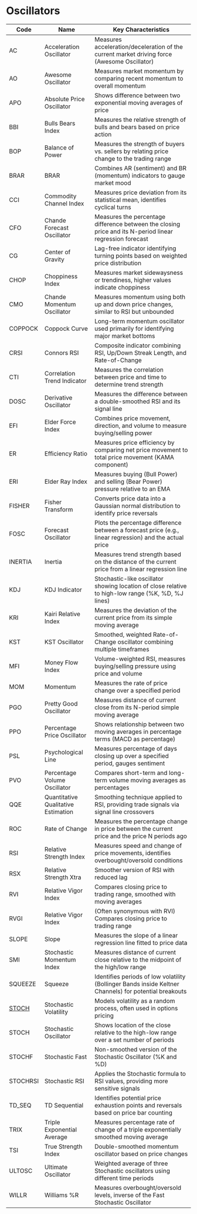 # Oscillators

| Code | Name | Key Characteristics |
| ------------ | --------------------------------------- | --------------------------------------------------------------------------------------- |
| AC | Acceleration Oscillator | Measures acceleration/deceleration of the current market driving force (Awesome Oscillator) |
| AO | Awesome Oscillator | Measures market momentum by comparing recent momentum to overall momentum |
| APO | Absolute Price Oscillator | Shows difference between two exponential moving averages of price |
| BBI | Bulls Bears Index | Measures the relative strength of bulls and bears based on price action |
| BOP | Balance of Power | Measures the strength of buyers vs. sellers by relating price change to the trading range |
| BRAR | BRAR | Combines AR (sentiment) and BR (momentum) indicators to gauge market mood |
| CCI | Commodity Channel Index | Measures price deviation from its statistical mean, identifies cyclical turns |
| CFO | Chande Forecast Oscillator | Measures the percentage difference between the closing price and its N-period linear regression forecast |
| CG | Center of Gravity | Lag-free indicator identifying turning points based on weighted price distribution |
| CHOP | Choppiness Index | Measures market sidewaysness or trendiness, higher values indicate choppiness |
| CMO | Chande Momentum Oscillator | Measures momentum using both up and down price changes, similar to RSI but unbounded |
| COPPOCK | Coppock Curve | Long-term momentum oscillator used primarily for identifying major market bottoms |
| CRSI | Connors RSI | Composite indicator combining RSI, Up/Down Streak Length, and Rate-of-Change |
| CTI | Correlation Trend Indicator | Measures the correlation between price and time to determine trend strength |
| DOSC | Derivative Oscillator | Measures the difference between a double-smoothed RSI and its signal line |
| EFI | Elder Force Index | Combines price movement, direction, and volume to measure buying/selling power |
| ER | Efficiency Ratio | Measures price efficiency by comparing net price movement to total price movement (KAMA component) |
| ERI | Elder Ray Index | Measures buying (Bull Power) and selling (Bear Power) pressure relative to an EMA |
| FISHER | Fisher Transform | Converts price data into a Gaussian normal distribution to identify price reversals |
| FOSC | Forecast Oscillator | Plots the percentage difference between a forecast price (e.g., linear regression) and the actual price |
| INERTIA | Inertia | Measures trend strength based on the distance of the current price from a linear regression line |
| KDJ | KDJ Indicator | Stochastic-like oscillator showing location of close relative to high-low range (%K, %D, %J lines) |
| KRI | Kairi Relative Index | Measures the deviation of the current price from its simple moving average |
| KST | KST Oscillator | Smoothed, weighted Rate-of-Change oscillator combining multiple timeframes |
| MFI | Money Flow Index | Volume-weighted RSI, measures buying/selling pressure using price and volume |
| MOM | Momentum | Measures the rate of price change over a specified period |
| PGO | Pretty Good Oscillator | Measures distance of current close from its N-period simple moving average |
| PPO | Percentage Price Oscillator | Shows relationship between two moving averages in percentage terms (MACD as percentage) |
| PSL | Psychological Line | Measures percentage of days closing up over a specified period, gauges sentiment |
| PVO | Percentage Volume Oscillator | Compares short-term and long-term volume moving averages as percentages |
| QQE | Quantitative Qualitative Estimation | Smoothing technique applied to RSI, providing trade signals via signal line crossovers |
| ROC | Rate of Change | Measures the percentage change in price between the current price and the price N periods ago |
| RSI | Relative Strength Index | Measures speed and change of price movements, identifies overbought/oversold conditions |
| RSX | Relative Strength Xtra | Smoother version of RSI with reduced lag |
| RVI | Relative Vigor Index | Compares closing price to trading range, smoothed with moving averages |
| RVGI | Relative Vigor Index | (Often synonymous with RVI) Compares closing price to trading range |
| SLOPE | Slope | Measures the slope of a linear regression line fitted to price data |
| SMI | Stochastic Momentum Index | Measures distance of current close relative to the midpoint of the high/low range |
| SQUEEZE | Squeeze | Identifies periods of low volatility (Bollinger Bands inside Keltner Channels) for potential breakouts |
| [STOCH](/indicators/osctillators/stoch.md) | Stochastic Volatility | Models volatility as a random process, often used in options pricing |
| STOCH | Stochastic Oscillator | Shows location of the close relative to the high-low range over a set number of periods |
| STOCHF | Stochastic Fast | Non-smoothed version of the Stochastic Oscillator (%K and %D) |
| STOCHRSI | Stochastic RSI | Applies the Stochastic formula to RSI values, providing more sensitive signals |
| TD_SEQ | TD Sequential | Identifies potential price exhaustion points and reversals based on price bar counting |
| TRIX | Triple Exponential Average | Measures percentage rate of change of a triple exponentially smoothed moving average |
| TSI | True Strength Index | Double-smoothed momentum oscillator based on price changes |
| ULTOSC | Ultimate Oscillator | Weighted average of three Stochastic oscillators using different time periods |
| WILLR | Williams %R | Measures overbought/oversold levels, inverse of the Fast Stochastic Oscillator |
